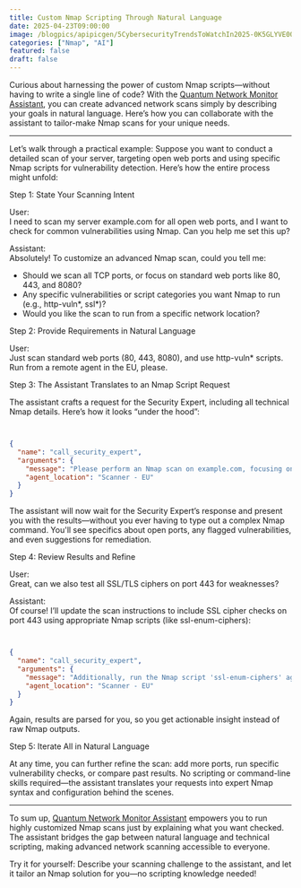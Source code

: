 ```yaml
---
title: Custom Nmap Scripting Through Natural Language
date: 2025-04-23T09:00:00
image: /blogpics/apipicgen/5CybersecurityTrendsToWatchIn2025-0K5GLYVE0O.jpg
categories: ["Nmap", "AI"]
featured: false
draft: false
---
```

Curious about harnessing the power of custom Nmap scripts—without having to write a single line of code? With the [Quantum Network Monitor Assistant](https://readyforquantum.com/?assistant=open), you can create advanced network scans simply by describing your goals in natural language. Here’s how you can collaborate with the assistant to tailor-make Nmap scans for your unique needs.

---

Let’s walk through a practical example: Suppose you want to conduct a detailed scan of your server, targeting open web ports and using specific Nmap scripts for vulnerability detection. Here’s how the entire process might unfold:

Step 1: State Your Scanning Intent

User:  
I need to scan my server example.com for all open web ports, and I want to check for common vulnerabilities using Nmap. Can you help me set this up?

Assistant:  
Absolutely! To customize an advanced Nmap scan, could you tell me:
- Should we scan all TCP ports, or focus on standard web ports like 80, 443, and 8080?
- Any specific vulnerabilities or script categories you want Nmap to run (e.g., http-vuln*, ssl*)?
- Would you like the scan to run from a specific network location?

Step 2: Provide Requirements in Natural Language

User:  
Just scan standard web ports (80, 443, 8080), and use http-vuln* scripts. Run from a remote agent in the EU, please.

Step 3: The Assistant Translates to an Nmap Script Request

The assistant crafts a request for the Security Expert, including all technical Nmap details. Here’s how it looks “under the hood”:
```json


{
  "name": "call_security_expert",
  "arguments": {
    "message": "Please perform an Nmap scan on example.com, focusing on ports 80, 443, and 8080. Apply all script categories matching 'http-vuln*' to detect common web vulnerabilities. Ensure the scan is comprehensive but safe. The user has authorized this request.",
    "agent_location": "Scanner - EU"
  }
}
```

The assistant will now wait for the Security Expert’s response and present you with the results—without you ever having to type out a complex Nmap command. You'll see specifics about open ports, any flagged vulnerabilities, and even suggestions for remediation.

Step 4: Review Results and Refine

User:  
Great, can we also test all SSL/TLS ciphers on port 443 for weaknesses?

Assistant:  
Of course! I’ll update the scan instructions to include SSL cipher checks on port 443 using appropriate Nmap scripts (like ssl-enum-ciphers):
```json


{
  "name": "call_security_expert",
  "arguments": {
    "message": "Additionally, run the Nmap script 'ssl-enum-ciphers' against example.com on port 443 to enumerate all supported SSL/TLS ciphers and identify any weak configurations. This is authorized by the user.",
    "agent_location": "Scanner - EU"
  }
}
```

Again, results are parsed for you, so you get actionable insight instead of raw Nmap outputs.

Step 5: Iterate All in Natural Language

At any time, you can further refine the scan: add more ports, run specific vulnerability checks, or compare past results. No scripting or command-line skills required—the assistant translates your requests into expert Nmap syntax and configuration behind the scenes.

---

To sum up, [Quantum Network Monitor Assistant](https://readyforquantum.com/?assistant=open) empowers you to run highly customized Nmap scans just by explaining what you want checked. The assistant bridges the gap between natural language and technical scripting, making advanced network scanning accessible to everyone.

Try it for yourself: Describe your scanning challenge to the assistant, and let it tailor an Nmap solution for you—no scripting knowledge needed!